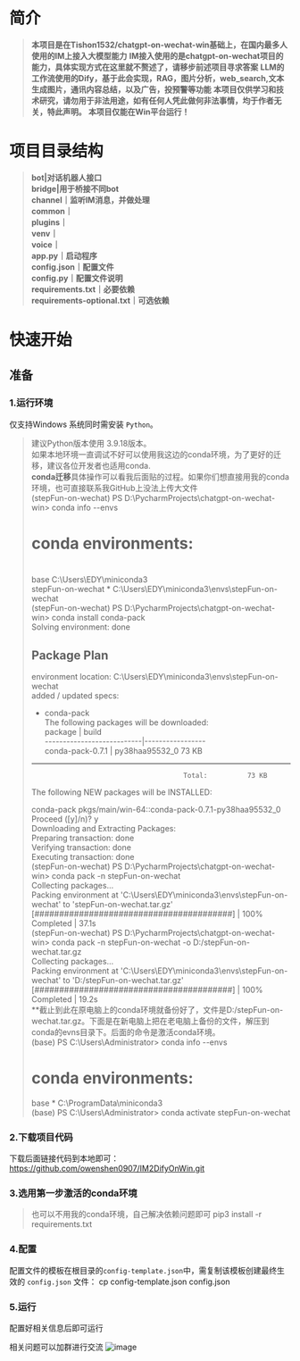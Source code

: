 # 简介

> **本项目是在Tishon1532/chatgpt-on-wechat-win基础上，在国内最多人使用的IM上接入大模型能力**
> **IM接入使用的是chatgpt-on-wechat项目的能力，具体实现方式在这里就不赘述了，请移步前述项目寻求答案**
> **LLM的工作流使用的Dify，基于此会实现，RAG，图片分析，web_search,文本生成图片，通讯内容总结，以及广告，投预警等功能**
> **本项目仅供学习和技术研究，请勿用于非法用途，如有任何人凭此做何非法事情，均于作者无关，特此声明。**
> **本项目仅能在Win平台运行！**

# 项目目录结构
>**bot|对话机器人接口**  
>**bridge|用于桥接不同bot**  
>**channel｜监听IM消息，并做处理**  
>**common｜**  
>**plugins｜**  
>**venv｜**  
>**voice｜**  
>**app.py｜启动程序**  
>**config.json｜配置文件**  
>**config.py｜配置文件说明**  
>**requirements.txt｜必要依赖**  
>**requirements-optional.txt｜可选依赖**  

# 快速开始

## 准备

### 1.运行环境
仅支持Windows 系统同时需安装 `Python`。
> 建议Python版本使用 3.9.18版本。  
> 如果本地环境一直调试不好可以使用我这边的conda环境，为了更好的迁移，建议各位开发者也适用conda.  
**conda迁移**具体操作可以看我后面贴的过程。如果你们想直接用我的conda环境，也可直接联系我GitHub上没法上传大文件   
>(stepFun-on-wechat) PS D:\PycharmProjects\chatgpt-on-wechat-win> conda info --envs   
># conda environments:  
>#   
>base                     C:\Users\EDY\miniconda3  
>stepFun-on-wechat     *  C:\Users\EDY\miniconda3\envs\stepFun-on-wechat  
>(stepFun-on-wechat) PS D:\PycharmProjects\chatgpt-on-wechat-win> conda install conda-pack  
>Solving environment: done   
>## Package Plan ##  
>  environment location: C:\Users\EDY\miniconda3\envs\stepFun-on-wechat  
>  added / updated specs:  
>    - conda-pack  
>The following packages will be downloaded:  
>    package                    |            build   
>    ---------------------------|-----------------  
>    conda-pack-0.7.1           |   py38haa95532_0          73 KB  
>    ------------------------------------------------------------
>                                           Total:          73 KB  
>The following NEW packages will be INSTALLED:   
>   
>  conda-pack         pkgs/main/win-64::conda-pack-0.7.1-py38haa95532_0   
>Proceed ([y]/n)? y   
>Downloading and Extracting Packages:                                                                                                  
>Preparing transaction: done  
>Verifying transaction: done  
>Executing transaction: done  
>(stepFun-on-wechat) PS D:\PycharmProjects\chatgpt-on-wechat-win> conda pack -n stepFun-on-wechat  
>Collecting packages...   
>Packing environment at 'C:\\Users\\EDY\\miniconda3\\envs\\stepFun-on-wechat' to 'stepFun-on-wechat.tar.gz'   
>[########################################] | 100% Completed | 37.1s   
>(stepFun-on-wechat) PS D:\PycharmProjects\chatgpt-on-wechat-win> conda pack -n stepFun-on-wechat -o D:/stepFun-on-wechat.tar.gz  
>Collecting packages...   
>Packing environment at 'C:\\Users\\EDY\\miniconda3\\envs\\stepFun-on-wechat' to 'D:/stepFun-on-wechat.tar.gz'  
>[########################################] | 100% Completed | 19.2s    
**截止到此在原电脑上的conda环境就备份好了，文件是D:/stepFun-on-wechat.tar.gz。下面是在新电脑上把在老电脑上备份的文件，解压到conda的evns目录下。后面的命令是激活conda环境。  
> (base) PS C:\Users\Administrator> conda info --envs  
># conda environments:  
>base                  *  C:\ProgramData\miniconda3  
>(base) PS C:\Users\Administrator> conda activate stepFun-on-wechat  
### 2.下载项目代码   
下载后面链接代码到本地即可：https://github.com/owenshen0907/IM2DifyOnWin.git
### 3.选用第一步激活的conda环境  
>也可以不用我的conda环境，自己解决依赖问题即可
>pip3 install -r requirements.txt

### 4.配置
配置文件的模板在根目录的`config-template.json`中，需复制该模板创建最终生效的 `config.json` 文件：
  cp config-template.json config.json
### 5.运行
配置好相关信息后即可运行


相关问题可以加群进行交流
![image](https://github.com/user-attachments/assets/9505658c-5f92-413f-bdac-82331876528d)

